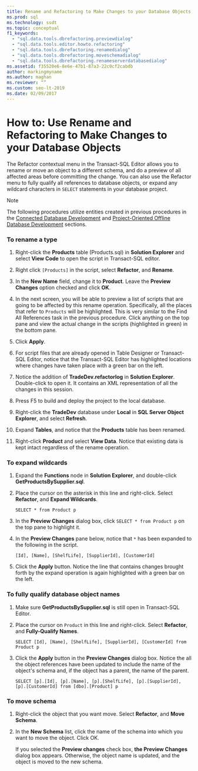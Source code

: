 ```yaml
---
title: Rename and Refactoring to Make Changes to your Database Objects
ms.prod: sql
ms.technology: ssdt
ms.topic: conceptual
f1_keywords: 
  - "sql.data.tools.dbrefactoring.previewdialog"
  - "sql.data.tools.editor.howto.refactoring"
  - "sql.data.tools.dbrefactoring.renamedialog"
  - "sql.data.tools.dbrefactoring.moveschemadialog"
  - "sql.data.tools.dbrefactoring.renameserverdatabasedialog"
ms.assetid: f35520e6-8e6e-47b1-87a3-22c0cf2cabdb
author: markingmyname
ms.author: maghan
ms.reviewer: “”
ms.custom: seo-lt-2019
ms.date: 02/09/2017
---
```


# How to: Use Rename and Refactoring to Make Changes to your Database Objects

The Refactor contextual menu in the Transact\-SQL Editor allows you to rename or move an object to a different schema, and do a preview of all affected areas before committing the change. You can also use the Refactor menu to fully qualify all references to database objects, or expand any wildcard characters in `SELECT` statements in your database project.  
  
> [!NOTE]  
> The following procedures utilize entities created in previous procedures in the [Connected Database Development](../ssdt/connected-database-development.md) and [Project-Oriented Offline Database Development](../ssdt/project-oriented-offline-database-development.md) sections.  
  
### To rename a type  
  
1.  Right-click the **Products** table (Products.sql) in **Solution Explorer** and select **View Code** to open the script in Transact\-SQL editor.  
  
2.  Right click `[Products]` in the script, select **Refactor**, and **Rename**.  
  
3.  In the **New Name** field, change it to **Product**. Leave the **Preview Changes** option checked and click **OK**.  
  
4.  In the next screen, you will be able to preview a list of scripts that are going to be affected by this rename operation. Specifically, all the places that refer to `Products` will be highlighted. This is very similar to the Find All References task in the previous procedure. Click anything on the top pane and view the actual change in the scripts (highlighted in green) in the bottom pane.  
  
5.  Click **Apply**.  
  
6.  For script files that are already opened in Table Designer or Transact\-SQL Editor, notice that the Transact\-SQL Editor has highlighted locations where changes have taken place with a green bar on the left.  
  
7.  Notice the addition of **TradeDev.refactorlog** in **Solution Explorer**. Double-click to open it. It contains an XML representation of all the changes in this session.  
  
8.  Press F5 to build and deploy the project to the local database.  
  
9. Right-click the **TradeDev** database under **Local** in **SQL Server Object Explorer**, and select **Refresh**.  
  
10. Expand **Tables**, and notice that the **Products** table has been renamed.  
  
11. Right-click **Product** and select **View Data**. Notice that existing data is kept intact regardless of the rename operation.  
  
### To expand wildcards  
  
1.  Expand the **Functions** node in **Solution Explorer**, and double-click **GetProductsBySupplier.sql**.  
  
2.  Place the cursor on the asterisk in this line and right-click. Select **Refactor**, and **Expand Wildcards**.  
  
    ```  
    SELECT * from Product p  
    ```  
  
3.  In the **Preview Changes** dialog box, click `SELECT * from Product p` on the top pane to highlight it.  
  
4.  In the **Preview Changes** pane below, notice that `*` has been expanded to the following in the script.  
  
    ```  
    [Id], [Name], [ShelfLife], [SupplierId], [CustomerId]  
    ```  
  
5.  Click the **Apply** button.  Notice the line that contains changes brought forth by the expand operation is again highlighted with a green bar on the left.  
  
### To fully qualify database object names  
  
1.  Make sure **GetProductsBySupplier.sql** is still open in Transact\-SQL Editor.  
  
2.  Place the cursor on `Product` in this line and right-click. Select **Refactor**, and **Fully-Qualify Names**.  
  
    ```  
    SELECT [Id], [Name], [ShelfLife], [SupplierId], [CustomerId] from Product p  
    ```  
  
3.  Click the **Apply** button in the **Preview Changes** dialog box.  Notice the all the object references have been updated to include the name of the object's schema and, if the object has a parent, the name of the parent.  
  
    ```  
    SELECT [p].[Id], [p].[Name], [p].[ShelfLife], [p].[SupplierId], [p].[CustomerId] from [dbo].[Product] p  
    ```  
  
### To move schema  
  
1.  Right-click the object that you want move. Select **Refactor**, and **Move Schema**.  
  
2.  In the **New Schema** list, click the name of the schema into which you want to move the object. Click OK.  
  
    If you selected the **Preview changes** check box, **the Preview Changes** dialog box appears. Otherwise, the object name is updated, and the object is moved to the new schema.  
  
